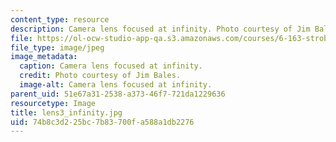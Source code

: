 ```yaml
---
content_type: resource
description: Camera lens focused at infinity. Photo courtesy of Jim Bales.
file: https://ol-ocw-studio-app-qa.s3.amazonaws.com/courses/6-163-strobe-project-laboratory-fall-2005/74b8c3d225bc7b83700fa588a1db2276_lens3_infinity.jpg
file_type: image/jpeg
image_metadata:
  caption: Camera lens focused at infinity.
  credit: Photo courtesy of Jim Bales.
  image-alt: Camera lens focused at infinity.
parent_uid: 51e67a31-2538-a373-46f7-721da1229636
resourcetype: Image
title: lens3_infinity.jpg
uid: 74b8c3d2-25bc-7b83-700f-a588a1db2276
---
```

